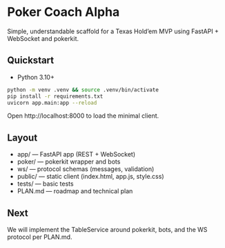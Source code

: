 # Poker Coach Alpha

Simple, understandable scaffold for a Texas Hold’em MVP using FastAPI + WebSocket and pokerkit.

## Quickstart

- Python 3.10+

```bash
python -m venv .venv && source .venv/bin/activate
pip install -r requirements.txt
uvicorn app.main:app --reload
```

Open http://localhost:8000 to load the minimal client.

## Layout

- app/ — FastAPI app (REST + WebSocket)
- poker/ — pokerkit wrapper and bots
- ws/ — protocol schemas (messages, validation)
- public/ — static client (index.html, app.js, style.css)
- tests/ — basic tests
- PLAN.md — roadmap and technical plan

## Next

We will implement the TableService around pokerkit, bots, and the WS protocol per PLAN.md.